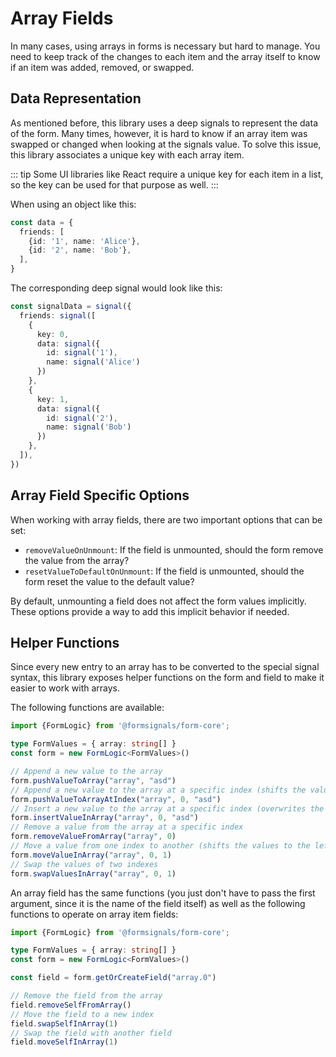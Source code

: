 # Array Fields

In many cases, using arrays in forms is necessary but hard to manage. You need to keep track of the changes to each item and the array itself to know if an item was added, removed, or swapped.

## Data Representation

As mentioned before, this library uses a deep signals to represent the data of the form.
Many times, however, it is hard to know if an array item was swapped or changed when looking at the signals value.
To solve this issue, this library associates a unique key with each array item.

::: tip
Some UI libraries like React require a unique key for each item in a list, so the key can be used for that purpose as
well.
:::

When using an object like this:

```ts
const data = {
  friends: [
    {id: '1', name: 'Alice'},
    {id: '2', name: 'Bob'},
  ],
}
```

The corresponding deep signal would look like this:

```ts
const signalData = signal({
  friends: signal([
    {
      key: 0,
      data: signal({
        id: signal('1'),
        name: signal('Alice')
      })
    },
    {
      key: 1,
      data: signal({
        id: signal('2'),
        name: signal('Bob')
      })
    },
  ]),
})
```

## Array Field Specific Options

When working with array fields, there are two important options that can be set:

- `removeValueOnUnmount`: If the field is unmounted, should the form remove the value from the array?
- `resetValueToDefaultOnUnmount`: If the field is unmounted, should the form reset the value to the default value?

By default, unmounting a field does not affect the form values implicitly.
These options provide a way to add this implicit behavior if needed.

## Helper Functions

Since every new entry to an array has to be converted to the special signal syntax,
this library exposes helper functions on the form and field to make it easier to work with arrays.

The following functions are available:

```ts
import {FormLogic} from '@formsignals/form-core';

type FormValues = { array: string[] }
const form = new FormLogic<FormValues>()

// Append a new value to the array
form.pushValueToArray("array", "asd")
// Append a new value to the array at a specific index (shifts the values to the right)
form.pushValueToArrayAtIndex("array", 0, "asd")
// Insert a new value to the array at a specific index (overwrites the value at the index)
form.insertValueInArray("array", 0, "asd")
// Remove a value from the array at a specific index
form.removeValueFromArray("array", 0)
// Move a value from one index to another (shifts the values to the left)
form.moveValueInArray("array", 0, 1)
// Swap the values of two indexes
form.swapValuesInArray("array", 0, 1)
```

An array field has the same functions (you just don't have to pass the first argument, since it is the name of the field
itself) as well as the following functions to operate on array item fields:

```ts
import {FormLogic} from '@formsignals/form-core';

type FormValues = { array: string[] }
const form = new FormLogic<FormValues>()

const field = form.getOrCreateField("array.0")

// Remove the field from the array
field.removeSelfFromArray()
// Move the field to a new index
field.swapSelfInArray(1)
// Swap the field with another field
field.moveSelfInArray(1)
```
